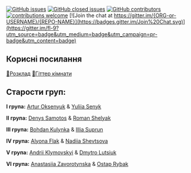 [![GitHub issues](https://img.shields.io/github/issues-raw/olehmelnyk/fl9-Questions.svg)](https://github.com/olehmelnyk/fl9-Questions/issues?q=is%3Aopen+is%3Aissue)
[![GitHub closed issues](https://img.shields.io/github/issues-closed-raw/olehmelnyk/fl9-Questions.svg)](https://github.com/olehmelnyk/fl9-Questions/issues?q=is%3Aissue+is%3Aclosed)
[![GitHub contributors](https://img.shields.io/github/contributors/olehmelnyk/fl9-Questions.svg)](https://github.com/olehmelnyk/fl9-Questions)
[![contributions welcome](https://img.shields.io/badge/contributions-welcome-brightgreen.svg?style=flat)](https://github.com/olehmelnyk/fl9-Questions)
[![Join the chat at https://gitter.im/{ORG-or-USERNAME}/{REPO-NAME}](https://badges.gitter.im/Join%20Chat.svg)](https://gitter.im/fl-9?utm_source=badge&utm_medium=badge&utm_campaign=pr-badge&utm_content=badge)

## Корисні посилання
[📅Розклад](https://docs.google.com/spreadsheets/d/1ahzLzSTAU7IVaTYbXhJFih400olcThZDsqX0q7P_GSE/edit?ts=5b52d94a#gid=0)
[📢Гіттер кімнати](https://gitter.im/fl-9)
  

## Старости груп:

**I група:**
[Artur Oksenyuk](https://github.com/Australis192) &
[Yuliia Senyk](https://github.com/yuliiasenyk)  

**II група:**
[Denys Samotos](https://github.com/denn1sam) &
[Roman Shelyak](https://github.com/sheljak)  

**III група:**
[Bohdan Kulynka](https://github.com/Kulynka) &
[Illia Suprun](https://github.com/Supcchik)  

**IV група:**
[Alyona Flak](https://github.com/alyonushkaflak) &
[Nadiia Shevtsova](https://github.com/NadiaShevtsova)  

**V група:**
[Andrii Klymovskyi](https://github.com/kipew) &
[Dmytro Lutsiuk](https://github.com/LutsiukD)  

**VI група:**
[Anastasiia Zavorotynska](https://github.com/tinazavr) &
[Ostap Rybak](https://github.com/ob1kenob1)